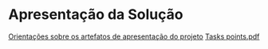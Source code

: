 # Apresentação da Solução

<a href="../docs/10-Apresentação do Projeto.md"> Orientações sobre os artefatos de apresentação do projeto</a>
[Tasks points.pdf](https://github.com/ICEI-PUC-Minas-PMV-ADS/pmv-ads-2023-2-e2-proj-int-t6-control-tasks-points/files/13594094/Tasks.points.pdf)
